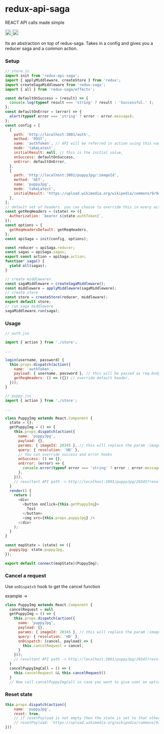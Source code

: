 # redux-api-saga

REACT API calls made simple

<div> 
<a href="https://www.npmjs.com/package/redux-api-saga">
    <img
      src="https://img.shields.io/npm/v/redux-api-saga.svg" height="20">
  </a>
     <a href="https://www.npmjs.com/package/redux-api-saga">
    <img
      src="https://img.shields.io/npm/dt/redux-api-saga.svg" height="20">
  </a>
  <br/>
</div>

Its an abstraction on top of redux-saga. Takes in a config and gives you a reducer saga and a common action. 

### Setup

```js 
// store.js
import init from 'redux-api-saga';
import { applyMiddleware, createStore } from 'redux';
import createSagaMiddleware from 'redux-saga';
import { all } from 'redux-saga/effects';

const defaultOnSuccess = (result) => {
  console.log(typeof result === 'string' ? result : 'Successful.' );
};
const defaultOnError = (error) => {
  alert(typeof error === 'string' ? error : error.message);
};
const config = [
  {
    path: 'http://localhost:3001/auth',
    method: 'POST',
    name: 'authToken', // API will be referred in action using this name
    mode: 'takeLatest',
    initialResult: null, // this is the initial value,
    onSuccess: defaultOnSuccess,
    onError: defaultOnError,
  },
  {
    path: 'http://localhost:3001/puppyJpg/:imageId',
    method: 'GET',
    name: 'puppyJpg',
    mode: 'takeLatest',
    initialResult: 'https://upload.wikimedia.org/wikipedia/commons/9/9c/Indian_pariah_dog_puppy_%288334906336%29.jpg',
  },
];
// default set of headers. you can choose to override this in every action dispatch. 
const getReqHeaders = (state) => ({
  Authorization: `bearer ${state.authToken}`,
});
const options = {
  getReqHeadersDefault: getReqHeaders,
};
const apiSaga = init(config, options);

const reducer = apiSaga.reducer;
const sagas = apiSaga.sagas;
export const action = apiSaga.action;
function* saga() {
  yield all(sagas);
}

// create middlewares
const sagaMiddleware = createSagaMiddleware();
const middleware = applyMiddleware(sagaMiddleware);
// create store
const store = createStore(reducer, middleware);
export default store;
// run saga middleware
sagaMiddleware.run(saga);
```

### Usage

```js
// auth.jsx

import { action } from './store';

...

login(username, password) {
  this.props.dispatch(action({
    name: 'authToken',
    payload: { username, password }, // this will be passed as req.body of the XHR call
    getReqHeaders: () => ({}) // override default header,
  }));
}
```

```js
// puppy.jsx
import { action } from './store';

...

class PuppyImg extends React.Component {
  state = {};
  getPuppyImg = () => {
    this.props.dispatch(action({
      name: 'puppyJpg',
      payload: {},
      params: { imageId: 20345 }, // this will replace the param :imageId
      query: { resolution: 'HD' },
      // You can override success and error hooks
      onSuccess: () => {},
      onError: (error) => {
        console.error(typeof error === 'string' ? error : error.message);
      };
    }));
    // resultant API path -> http://localhost:3001/puppyJpg/20345?resolution=HD
  }
  render() {
    return (
      <div>
        <button onClick={this.getPuppyImg}>
          Test
        </button>
        <img src={this.props.puppyJpg} />
      </div>
    );
  }
}
 
const mapState = (state) => ({
  puppyJpg: state.puppyJpg,
});
 
export default connect(mapState)(PuppyImg);
```

### Cancel a request

Use `onDispatch` hook to get the cancel function

example -> 

```js
class PuppyImg extends React.Component {
  cancelRequest = null
  getPuppyImg = () => {
    this.props.dispatch(action({
      name: 'puppyJpg',
      payload: {},
      params: { imageId: 20345 }, // this will replace the param :imageId
      query: { resolution: 'HD' },
      onDispatch: (cancel, payload) => {
        this.cancelRequest = cancel;
      }
    }));
    // resultant API path -> http://localhost:3001/puppyJpg/20345?resolution=HD
  }
  cancelPuppyImgCall = () => {
    this.cancelRequest && this.cancelRequest()
  }
  // Now call cancelPuppyImgCall in case you want to give user an option to cancel the request
```

### Reset state

```js
this.props.dispatch(action({
    name: 'puppyJpg',
    reset: true,
    // if resetPayload is not empty then the state is set to that otherwise to the initialState
    // resetPayload: 'https://upload.wikimedia.org/wikipedia/commons/9/9c/Indian_pariah_dog_puppy_%288334906336%29.jpg'
}))

```

